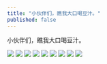 ```yaml
---
title: "小伙伴们，瞧我大口喝豆汁。"
published: false
---
```

小伙伴们，瞧我大口喝豆汁。

![](./1.jpg)
![](./2.jpg)
![](./3.jpg)
![](./4.jpg)
![](./5.jpg)
![](./6.jpg)
![](./7.jpg)
![](./8.jpg)
![](./9.jpg)
